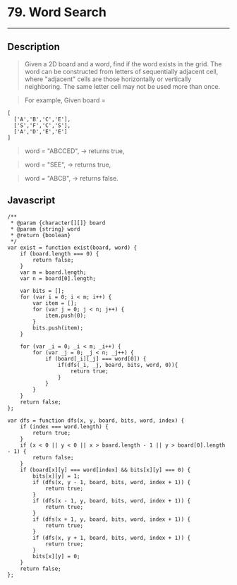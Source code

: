 # 79. Word Search

---

## Description

> Given a 2D board and a word, find if the word exists in the grid.
> The word can be constructed from letters of sequentially adjacent cell, where "adjacent" cells are those horizontally or vertically neighboring. The same letter cell may not be used more than once.

> For example,
> Given board = 

```
[
  ['A','B','C','E'],
  ['S','F','C','S'],
  ['A','D','E','E']
]
```

> word = "ABCCED", -> returns true,

> word = "SEE", -> returns true,

> word = "ABCB", -> returns false.




## Javascript

```
/**
 * @param {character[][]} board
 * @param {string} word
 * @return {boolean}
 */
var exist = function exist(board, word) {
    if (board.length === 0) {
        return false;
    }
    var m = board.length;
    var n = board[0].length;

    var bits = [];
    for (var i = 0; i < m; i++) {
        var item = [];
        for (var j = 0; j < n; j++) {
            item.push(0);
        }
        bits.push(item);
    }

    for (var _i = 0; _i < m; _i++) {
        for (var _j = 0; _j < n; _j++) {
            if (board[_i][_j] === word[0]) {
                if(dfs(_i, _j, board, bits, word, 0)){
                    return true;
                }
            }
        }
    }
    return false;
};

var dfs = function dfs(x, y, board, bits, word, index) {
    if (index === word.length) {
        return true;
    }
    if (x < 0 || y < 0 || x > board.length - 1 || y > board[0].length - 1) {
        return false;
    }
    if (board[x][y] === word[index] && bits[x][y] === 0) {
        bits[x][y] = 1;
        if (dfs(x, y - 1, board, bits, word, index + 1)) {
            return true;
        }
        if (dfs(x - 1, y, board, bits, word, index + 1)) {
            return true;
        }
        if (dfs(x + 1, y, board, bits, word, index + 1)) {
            return true;
        }
        if (dfs(x, y + 1, board, bits, word, index + 1)) {
            return true;
        }
        bits[x][y] = 0;
    }
    return false;
};
```
